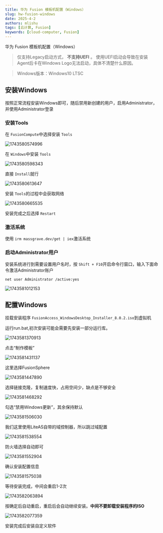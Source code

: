 ```yaml
---
title: 华为 Fusion 模板机配置（Windows）
slug: hw-fusion-windows
date: 2025-4-2
authors: mlishu
tags: [云计算, Fusion]
keywords: [cloud-computer, Fusion]
---
```

华为 Fusion 模板机配置（Windows）

<!-- truncate -->

> 仅支持Legacy启动方式， **不支持UEFI** 。
> 使用UEFI启动会导致在安装Agent后卡在Windows Logo无法启动，具体不清楚什么原因。

> Windows版本：Windows10 LTSC

## 安装Windows

按照正常流程安装Windows即可，随后禁用新创建的用户，启用Administrator，并使用Administrator登录

### 安装Tools

在 `FusionCompute`中选择安装 `Tools`

![1743580574996](https://www.mlishu.xyz/images/blog/CloudComputer/16-Fusion-make-computer/1743580574996.png)

在 `Windows`中安装 `Tools`

![1743580598343](https://www.mlishu.xyz/images/blog/CloudComputer/16-Fusion-make-computer/1743580598343.png)

直接 `Install`就行

![1743580613647](https://www.mlishu.xyz/images/blog/CloudComputer/16-Fusion-make-computer/1743580613647.png)

安装 `Tools`的过程中会获取网络

![1743580665535](https://www.mlishu.xyz/images/blog/CloudComputer/16-Fusion-make-computer/1743580665535.png)

安装完成之后选择 `Restart`

### 激活系统

使用 `irm massgrave.dev/get | iex`激活系统

### 启动Administrator用户

安装系统进行到需要设置用户名时，按 `Shift + F10`开启命令行窗口，输入下面命令激活Administrator账户

```
net user Administrator /active:yes
```

![1743581012153](https://www.mlishu.xyz/images/blog/CloudComputer/16-Fusion-make-computer/1743581012153.png)

## 配置Windows

挂载安装程序 `FusionAccess_WindowsDesktop_Installer_8.0.2.iso`到虚拟机

运行run.bat,初次安装可能会需要先安装一部分运行库。

![1743581370913](https://www.mlishu.xyz/images/blog/CloudComputer/16-Fusion-make-computer/1743581370913.png)

点击“制作模板”

![1743581431137](https://www.mlishu.xyz/images/blog/CloudComputer/16-Fusion-make-computer/1743581431137.png)

这里选择FusionSphere

![1743581447890](https://www.mlishu.xyz/images/blog/CloudComputer/16-Fusion-make-computer/1743581447890.png)

选择链接克隆，复制速度快，占用空间少，缺点是不够安全

![1743581468292](https://www.mlishu.xyz/images/blog/CloudComputer/16-Fusion-make-computer/1743581468292.png)

勾选“禁用Windows更新”，其余保持默认

![1743581506030](https://www.mlishu.xyz/images/blog/CloudComputer/16-Fusion-make-computer/1743581506030.png)

我们这里使用LiteAS自带的域控制器，所以跳过域配置

![1743581538554](https://www.mlishu.xyz/images/blog/CloudComputer/16-Fusion-make-computer/1743581538554.png)

防火墙选择自动即可

![1743581552904](https://www.mlishu.xyz/images/blog/CloudComputer/16-Fusion-make-computer/1743581552904.png)

确认安装配置信息

![1743581575038](https://www.mlishu.xyz/images/blog/CloudComputer/16-Fusion-make-computer/1743581575038.png)

等待安装完成，中间会重启1-2次

![1743582063894](https://www.mlishu.xyz/images/blog/CloudComputer/16-Fusion-make-computer/1743582063894.png)

按确定后自动重启，重启后会自动继续安装。**中间不要卸载安装程序的ISO**

![1743582077359](https://www.mlishu.xyz/images/blog/CloudComputer/16-Fusion-make-computer/1743582077359.png)

安装完成后安装自定义软件
